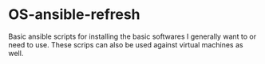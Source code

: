 # OS-ansible-refresh
Basic ansible scripts for installing the basic softwares I generally want to or need to use. These scrips can also be used against virtual machines as well. 
